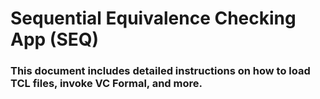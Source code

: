 # Sequential Equivalence Checking App (SEQ)
### This document includes detailed instructions on how to load TCL files, invoke VC Formal, and more.
